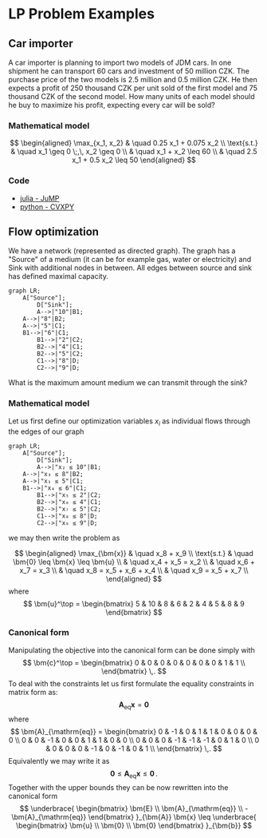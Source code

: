 # LP Problem Examples

## Car importer
A car importer is planning to import two models of JDM cars. In one shipment he can transport 60 cars and investment of 50 million CZK. The purchase price of the two models is 2.5 million and 0.5 million CZK. He then expects a profit of 250 thousand CZK per unit sold of the first model and 75 thousand CZK of the second model. How many units of each model should he buy to maximize his profit, expecting every car will be sold?

### Mathematical model
$$
\begin{aligned}
	\max_{x_1, x_2} & \quad 0.25 x_1 + 0.075 x_2 \\
	\text{s.t.} & \quad x_1 \geq 0 \;,\, x_2 \geq 0 \\
							& \quad x_1 + x_2 \leq 60 \\
							& \quad 2.5 x_1 + 0.5 x_2 \leq 50
\end{aligned}
$$

### Code
- [julia - JuMP](https://github.com/lieskjur/nmoc-julia/blob/main/src/car_import.jl)
- [python - CVXPY](https://github.com/lieskjur/nmoc-python/blob/main/src/car_import.py)

## Flow optimization
We have a network (represented as directed graph). The graph has a "Source" of a medium (it can be for example gas, water or electricity) and Sink with additional nodes in between. All edges between source and sink has defined maximal capacity.

```mermaid
graph LR;
    A["Source"];
		D["Sink"];
		A-->|"10"|B1;
    A-->|"8"|B2;
    A-->|"5"|C1;
    B1-->|"6"|C1;
		B1-->|"2"|C2;
		B2-->|"4"|C1;
		B2-->|"5"|C2;
		C1-->|"8"|D;
		C2-->|"9"|D;
```
What is the maximum amount medium we can transmit through the sink?

### Mathematical model

Let us first define our optimization variables $x_i$ as individual flows through the edges of our graph

```mermaid
graph LR;
    A["Source"];
		D["Sink"];
		A-->|"x₂ ≤ 10"|B1;
    A-->|"x₃ ≤ 8"|B2;
    A-->|"x₁ ≤ 5"|C1;
    B1-->|"x₄ ≤ 6"|C1;
		B1-->|"x₅ ≤ 2"|C2;
		B2-->|"x₆ ≤ 4"|C1;
		B2-->|"x₇ ≤ 5"|C2;
		C1-->|"x₈ ≤ 8"|D;
		C2-->|"x₉ ≤ 9"|D;
```

we may then write the problem as

$$
\begin{aligned}
	\max_{\bm{x}} & \quad x_8 + x_9 \\
	\text{s.t.} & \quad \bm{0} \leq \bm{x} \leq \bm{u} \\
							& \quad x_4 + x_5 = x_2 \\
	            & \quad x_6 + x_7 = x_3 \\
	            & \quad x_8 = x_5 + x_6 + x_4 \\
	            & \quad x_9 = x_5 + x_7 \\
\end{aligned}
$$
where
$$
\bm{u}^\top = \begin{bmatrix} 5 & 10 & 8 & 6 & 2 & 4 & 5 & 8 & 9 \end{bmatrix}
$$

### Canonical form
Manipulating the objective into the canonical form can be done simply with
$$
\bm{c}^\top = \begin{bmatrix}
	0 & 0 & 0 & 0 & 0 & 0 & 0 & 1 & 1 \\
\end{bmatrix}
\,.
$$
To deal with the constraints let us first formulate the equality constraints in matrix form as:
$$
\bm{A}_{\mathrm{eq}} \bm{x} = \bm{0}
$$
where
$$
\bm{A}_{\mathrm{eq}} =
\begin{bmatrix}
	0 & -1 & 0 & 1 & 1 & 0 & 0 & 0 & 0 \\
	0 & 0 & -1 & 0 & 0 & 1 & 1 & 0 & 0 \\
	0 & 0 & 0 & -1 & -1 & -1 & 0 & 1 & 0 \\
	0 & 0 & 0 & 0 & -1 & 0 & -1 & 0 & 1 \\
\end{bmatrix}
\,.
$$
Equivalently we may write it as
$$
\bm{0} \leq \bm{A}_{\mathrm{eq}} \bm{x} \leq \bm{0} \,.
$$
Together with the upper bounds they can be now rewritten into the canonical form
$$
\underbrace{
\begin{bmatrix}
	\bm{E} \\
	\bm{A}_{\mathrm{eq}} \\
	-\bm{A}_{\mathrm{eq}}
\end{bmatrix}
}_{\bm{A}}
\bm{x}
\leq
\underbrace{
\begin{bmatrix}
	\bm{u} \\
	\bm{0} \\
	\bm{0}
\end{bmatrix}
}_{\bm{b}}
$$

